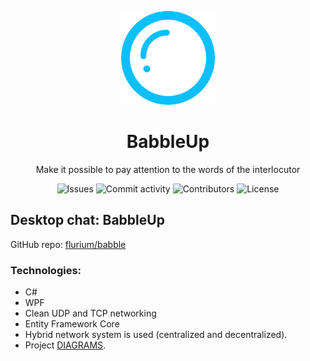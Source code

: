 <p align='center'>
  <img width='150' src='docs/img/IconLightApp.png'>
  <h1 align='center'>BabbleUp</h1>
  <p align='center'>
    Make it possible to pay attention to the words of the interlocutor
  </p>
</p>

<p align='center'>
  <img alt="Issues" src="https://img.shields.io/github/issues/flurium/babble?style=flat-square" />
  <img alt="Commit activity" src="https://img.shields.io/github/commit-activity/m/flurium/babble?style=flat-square" /> 
  <img alt="Contributors" src="https://img.shields.io/github/contributors/flurium/babble?style=flat-square" />
  <img alt="License" src="https://img.shields.io/github/license/flurium/babble?style=flat-square" />
</p>

## Desktop chat: BabbleUp

GitHub repo: [flurium/babble](https://github.com/flurium/babble)

### Technologies:
- C#
- WPF
- Clean UDP and TCP networking
- Entity Framework Core
- Hybrid network system is used (centralized and decentralized).
- Project [DIAGRAMS](docs/diagrams).
